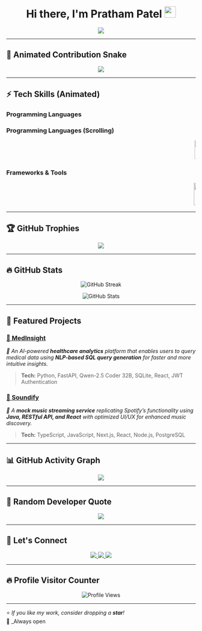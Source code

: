 <h1 align="center">
  Hi there, I'm Pratham Patel <img src="https://raw.githubusercontent.com/MartinHeinz/MartinHeinz/master/wave.gif" width="30px">
</h1>

<p align="center">
  <img src="https://readme-typing-svg.herokuapp.com?font=Fira+Code&weight=600&size=22&pause=1000&color=36BCF7&center=true&vCenter=true&width=550&lines=Software+Engineer+%7C+AI+%26+Machine+Learning;Full-Stack+Developer+%7C+AI+Enthusiast;Open+to+Collaborations+%7C+Let's+Connect!">
</p>

---

## 🐍 **Animated Contribution Snake**
<p align="center">
  <img src="https://github.com/PPathu/PPathu/blob/output/github-contribution-grid-snake.svg" />
</p>

---

## ⚡ **Tech Skills (Animated)**
### **Programming Languages**  
### **Programming Languages (Scrolling)**
<p align="center">
  <marquee scrollamount="5" behavior="scroll" direction="left">
    <img src="https://skillicons.dev/icons?i=python" width="50" height="50" />
    <img src="https://skillicons.dev/icons?i=go" width="50" height="50" />
    <img src="https://skillicons.dev/icons?i=java" width="50" height="50" />
    <img src="https://skillicons.dev/icons?i=ts" width="50" height="50" />
    <img src="https://skillicons.dev/icons?i=js" width="50" height="50" />
    <img src="https://skillicons.dev/icons?i=kotlin" width="50" height="50" />
    <img src="https://skillicons.dev/icons?i=swift" width="50" height="50" />
    <img src="https://skillicons.dev/icons?i=c" width="50" height="50" />
    <img src="https://skillicons.dev/icons?i=bash" width="50" height="50" />
  </marquee>
</p>

### **Frameworks & Tools**  
<p align="center">
  <marquee scrollamount="8">
    <img src="https://skillicons.dev/icons?i=react,nextjs,nodejs,fastapi,tensorflow,pytorch,docker,kubernetes,githubactions" width="60px" />
    <img src="https://skillicons.dev/icons?i=postgres,mongodb,mysql,sqlite,firebase,redis,aws,gcp" width="60px" />
  </marquee>
</p>

---

## 🏆 **GitHub Trophies**
<p align="center">
  <img src="https://github-profile-trophy.vercel.app/?username=PPathu&theme=dracula&no-frame=true&margin-w=15" />
</p>

---

## 🔥 **GitHub Stats**
<p align="center">
  <img src="https://github-readme-streak-stats.herokuapp.com?user=PPathu&theme=tokyonight&hide_border=true&date_format=M%20j%5B%2C%20Y%5D" alt="GitHub Streak"/>
</p>
<p align="center">
  <img src="https://github-readme-stats.vercel.app/api?username=PPathu&show_icons=true&theme=radical&hide_border=true" alt="GitHub Stats"/>
</p>

---

## 🚀 **Featured Projects**
### [🔹 MedInsight](https://github.com/PPathu/MedInsight)  
*🏥 An AI-powered **healthcare analytics** platform that enables users to query medical data using **NLP-based SQL query generation** for faster and more intuitive insights.*  
> **Tech:** Python, FastAPI, Qwen-2.5 Coder 32B, SQLite, React, JWT Authentication  

### [🔹 Soundify](https://github.com/PPathu/Soundify)  
*🎵 A **mock music streaming service** replicating Spotify’s functionality using **Java, RESTful API, and React** with optimized UI/UX for enhanced music discovery.*  
> **Tech:** TypeScript, JavaScript, Next.js, React, Node.js, PostgreSQL  

---

## 📊 **GitHub Activity Graph**
<p align="center">
  <img src="https://github-readme-activity-graph.vercel.app/graph?username=PPathu&theme=react-dark&hide_border=true&area=true" />
</p>

---

## 📜 **Random Developer Quote**
<p align="center">
  <img src="https://quotes-github-readme.vercel.app/api?type=horizontal&theme=radical" />
</p>

---

## 🎯 **Let's Connect**
<p align="center">
  <a href="https://www.linkedin.com/in/pathup/">
    <img src="https://skillicons.dev/icons?i=linkedin" />
  </a>
  <a href="mailto:prathamp97@gmail.com">
    <img src="https://skillicons.dev/icons?i=gmail" />
  </a>
  <a href="https://github.com/PPathu">
    <img src="https://skillicons.dev/icons?i=github" />
  </a>
</p>

---

## 🔥 **Profile Visitor Counter**
<p align="center">
  <img src="https://komarev.com/ghpvc/?username=PPathu&label=Profile%20Views&color=ff69b4&style=flat-square" alt="Profile Views" />
</p>

---

⭐ _If you like my work, consider dropping a **star**!_  
🔹 _Always open
